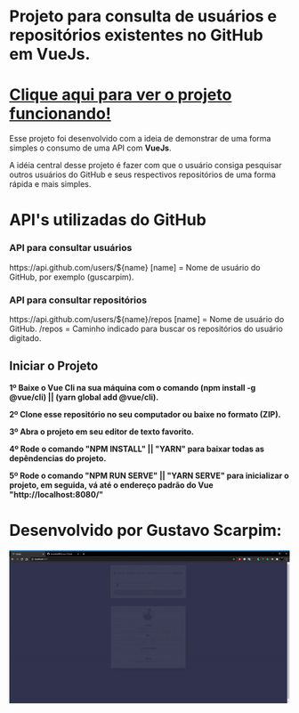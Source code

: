 # Projeto para consulta de usuários e repositórios existentes no GitHub em VueJs.

# <a href="https://guscarpim.github.io/Vue_Search_Repos/">Clique aqui para ver o projeto funcionando!</a>

<p>Esse projeto foi desenvolvido com a ideia de demonstrar de uma forma simples o consumo de uma API com <b>VueJs</b>.</p>
<p>A idéia central desse projeto é fazer com que o usuário consiga pesquisar outros usuários do GitHub e seus respectivos repositórios de uma forma rápida e mais simples.</p>

# API's utilizadas do GitHub
<h3>API para consultar usuários</h3>
https://api.github.com/users/${name}
[name] = Nome de usuário do GitHub, por exemplo (guscarpim).

<h3>API para consultar repositórios</h3>
https://api.github.com/users/${name}/repos
[name] = Nome de usuário do GitHub.
/repos = Caminho indicado para buscar os repositórios do usuário digitado.

## Iniciar o Projeto

<p><b>1º Baixe o Vue Cli na sua máquina com o comando (npm install -g @vue/cli) || (yarn global add @vue/cli).</b></p>

<p><b>2º Clone esse repositório no seu computador ou baixe no formato (ZIP).</b></p>

<p><b>3º Abra o projeto em seu editor de texto favorito.</b></p>

<p><b>4º Rode o comando "NPM INSTALL" || "YARN" para baixar todas as depêndencias do projeto.</b></p>

<p><b>5º Rode o comando "NPM RUN SERVE" || "YARN SERVE" para inicializar o projeto, em seguida, vá até o endereço padrão do Vue "http://localhost:8080/"</b></p>

# Desenvolvido por Gustavo Scarpim:
![Projeto em ação](./src/assets/vue.gif)
